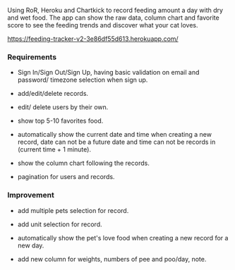 Using RoR, Heroku and Chartkick to record feeding amount a day with dry and wet food. The app can show the raw data, column chart and favorite score to see the feeding trends and discover what your cat loves.

https://feeding-tracker-v2-3e86df55d613.herokuapp.com/

### Requirements
- Sign In/Sign Out/Sign Up, having basic validation on email and password/ timezone selection when sign up.

- add/edit/delete records.

- edit/ delete users by their own.

- show top 5-10 favorites food.

- automatically show the current date and time when creating a new record, date can not be a future date and time can not be records in (current time + 1 minute).

- show the column chart following the records.

- pagination for users and records.

### Improvement
- add multiple pets selection for record.

- add unit selection for record.

- automatically show the pet's love food when creating a new record for a new day.

- add new column for weights, numbers of pee and poo/day, note.